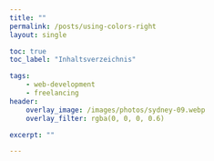 ```yaml
---
title: ""
permalink: /posts/using-colors-right
layout: single

toc: true
toc_label: "Inhaltsverzeichnis"

tags:
    - web-development
    - freelancing
header:
    overlay_image: /images/photos/sydney-09.webp
    overlay_filter: rgba(0, 0, 0, 0.6)

excerpt: ""

---
```


